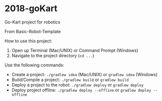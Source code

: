 # 2018-goKart
Go-Kart project for robotics


From Basic-Robot-Template

How to use this project:

1. Open up Terminal (Mac/UNIX) or Command Prompt (Windows)
2. Navigate to the project directory (`cd ...`)

Use the following commands:

- Create a project: `./gradlew idea` (Mac/UNIX) or `gradlew idea` (Windows)
- Build/Compile a project: `./gradlew build` or `gradlew build`
- Deploy a project to the robot: `./gradlew deploy` or `gradlew deploy`
- Deploy project offline: `./gradlew deploy --offline` or `gradlew deploy --offline`
